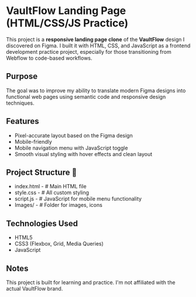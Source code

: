# VaultFlow Landing Page (HTML/CSS/JS Practice)

This project is a **responsive landing page clone** of the **VaultFlow** design I discovered on Figma. I built it with HTML, CSS, and JavaScript as a frontend development practice project, especially for those transitioning from Webflow to code-based workflows.

## Purpose

The goal was to improve my ability to translate modern Figma designs into functional web pages using semantic code and responsive design techniques.

## Features

- Pixel-accurate layout based on the Figma design
- Mobile-friendly
- Mobile navigation menu with JavaScript toggle
- Smooth visual styling with hover effects and clean layout

## Project Structure 📂

- index.html - # Main HTML file
- style.css - # All custom styling
- script.js - # JavaScript for mobile menu functionality
- Images/ - # Folder for images, icons

## Technologies Used

- HTML5
- CSS3 (Flexbox, Grid, Media Queries)
- JavaScript

## Notes

This project is built for learning and practice. I'm not affiliated with the actual VaultFlow brand.
